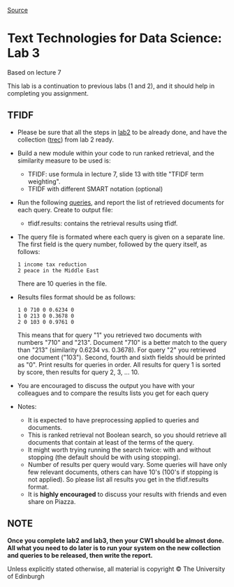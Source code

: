 
[Source](https://www.inf.ed.ac.uk/teaching/courses/tts/labs/lab3.html "Permalink to Text Technologies for Data Science: LAB 3")

# Text Technologies for Data Science: Lab 3

Based on lecture 7

This lab is a continuation to previous labs (1 and 2), and it should help in completing you assignment.

## TFIDF
- Please be sure that all the steps in [lab2](https://www.inf.ed.ac.uk/teaching/courses/tts/labs/lab2) to be already done, and have the collection ([trec](https://www.inf.ed.ac.uk/teaching/courses/tts/labs/lab2/collections.zip)) from lab 2 ready.
- Build a new module within your code to run ranked retrieval, and the similarity measure to be used is:
    - TFIDF: use formula in lecture 7, slide 13 with title "TFIDF term weighting".
    - TFIDF with different SMART notation (optional)
- Run the following [queries](https://www.inf.ed.ac.uk/teaching/courses/tts/labs/lab3/queries.lab3.txt), and report the list of retrieved documents for each query. Create to output file:
    - tfidf.results: contains the retrieval results using tfidf.
- The query file is formated where each query is given on a separate line. The first field is the query number, followed by the query itself, as follows:
    ```
    1 income tax reduction
    2 peace in the Middle East
    ```
    There are 10 queries in the file.
- Results files format should be as follows:
    ```
    1 0 710 0 0.6234 0
    1 0 213 0 0.3678 0
    2 0 103 0 0.9761 0
    ```

    This means that for query "1" you retrieved two documents with numbers "710" and "213". Document "710" is a better match to the query than "213" (similarity 0.6234 vs. 0.3678). For query "2" you retrieved one document ("103"). Second, fourth and sixth fields should be printed as "0". Print results for queries in order. All results for query 1 is sorted by score, then results for query 2, 3, ... 10.
- You are encouraged to discuss the output you have with your colleagues and to compare the results lists you get for each query
- Notes:
    - It is expected to have preprocessing applied to queries and documents.
    - This is ranked retrieval not Boolean search, so you should retrieve all documents that contain at least of the terms of the query.
    - It might worth trying running the search twice: with and without stopping (the default should be with using stopping).
    - Number of results per query would vary. Some queries will have only few relevant documents, others can have 10's (100's if stopping is not applied). So please list all results you get in the tfidf.results format.
    - It is **highly encouraged** to discuss your results with friends and even share on Piazza.

## NOTE

**Once you complete lab2 and lab3, then your CW1 should be almost done. All what you need to do later is to run your system on the new collection and queries to be released, then write the report.**

Unless explicitly stated otherwise, all material is copyright © The University of Edinburgh
